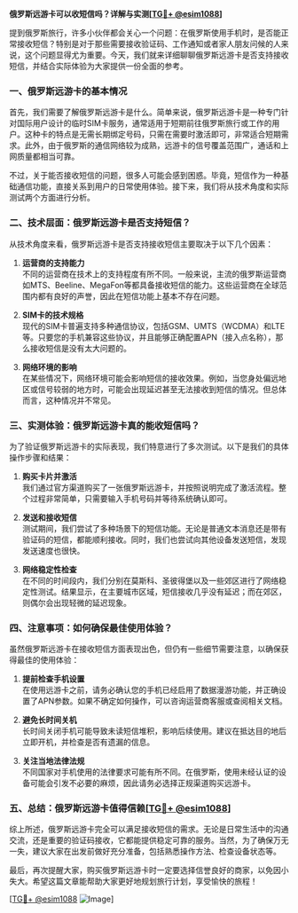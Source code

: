 **俄罗斯远游卡可以收短信吗？详解与实测[[TG💪+ @esim1088](https://t.me/s/esim1088)]**

提到俄罗斯旅行，许多小伙伴都会关心一个问题：在俄罗斯使用手机时，是否能正常接收短信？特别是对于那些需要接收验证码、工作通知或者家人朋友问候的人来说，这个问题显得尤为重要。今天，我们就来详细聊聊俄罗斯远游卡是否支持接收短信，并结合实际体验为大家提供一份全面的参考。

### 一、俄罗斯远游卡的基本情况

首先，我们需要了解俄罗斯远游卡是什么。简单来说，俄罗斯远游卡是一种专门针对国际用户设计的临时SIM卡服务，通常适用于短期前往俄罗斯旅行或工作的用户。这种卡的特点是无需长期绑定号码，只需在需要时激活即可，非常适合短期需求。此外，由于俄罗斯的通信网络较为成熟，远游卡的信号覆盖范围广，通话和上网质量都相当可靠。

不过，关于能否接收短信的问题，很多人可能会感到困惑。毕竟，短信作为一种基础通信功能，直接关系到用户的日常使用体验。接下来，我们将从技术角度和实际测试两个方面进行分析。

### 二、技术层面：俄罗斯远游卡是否支持短信？

从技术角度来看，俄罗斯远游卡是否支持接收短信主要取决于以下几个因素：

1. **运营商的支持能力**  
   不同的运营商在技术上的支持程度有所不同。一般来说，主流的俄罗斯运营商如MTS、Beeline、MegaFon等都具备接收短信的能力。这些运营商在全球范围内都有良好的声誉，因此在短信功能上基本不存在问题。

2. **SIM卡的技术规格**  
 现代的SIM卡普遍支持多种通信协议，包括GSM、UMTS（WCDMA）和LTE等。只要您的手机兼容这些协议，并且能够正确配置APN（接入点名称），那么接收短信是没有太大问题的。

3. **网络环境的影响**  
 在某些情况下，网络环境可能会影响短信的接收效果。例如，当您身处偏远地区或信号较弱的地方时，可能会出现延迟甚至无法接收到短信的情况。但总体而言，这种情况并不常见。

### 三、实测体验：俄罗斯远游卡真的能收短信吗？

为了验证俄罗斯远游卡的实际表现，我们特意进行了多次测试。以下是我们的具体操作步骤和结果：

1. **购买卡片并激活**  
 我们通过官方渠道购买了一张俄罗斯远游卡，并按照说明完成了激活流程。整个过程非常简单，只需要输入手机号码并等待系统确认即可。

2. **发送和接收短信**  
 测试期间，我们尝试了多种场景下的短信功能。无论是普通文本消息还是带有验证码的短信，都能顺利接收。同时，我们也尝试向其他设备发送短信，发现发送速度也很快。

3. **网络稳定性检查**  
 在不同的时间段内，我们分别在莫斯科、圣彼得堡以及一些郊区进行了网络稳定性测试。结果显示，在主要城市区域，短信接收几乎没有延迟；而在郊区，则偶尔会出现轻微的延迟现象。

### 四、注意事项：如何确保最佳使用体验？

虽然俄罗斯远游卡在接收短信方面表现出色，但仍有一些细节需要注意，以确保获得最佳的使用体验：

1. **提前检查手机设置**  
 在使用远游卡之前，请务必确认您的手机已经启用了数据漫游功能，并正确设置了APN参数。如果不确定如何操作，可以咨询运营商客服或查阅相关文档。

2. **避免长时间关机**  
 长时间关闭手机可能导致未读短信堆积，影响后续使用。建议在抵达目的地后立即开机，并检查是否有遗漏的信息。

3. **关注当地法律法规**  
 不同国家对手机使用的法律要求可能有所不同。在俄罗斯，使用未经认证的设备可能会引发不必要的麻烦，因此请务必选择正规渠道购买远游卡。

### 五、总结：俄罗斯远游卡值得信赖[[TG💪+ @esim1088](https://t.me/s/esim1088)]

综上所述，俄罗斯远游卡完全可以满足接收短信的需求。无论是日常生活中的沟通交流，还是重要的验证码接收，它都能提供稳定可靠的服务。当然，为了确保万无一失，建议大家在出发前做好充分准备，包括熟悉操作方法、检查设备状态等。

最后，再次提醒大家，购买俄罗斯远游卡时一定要选择信誉良好的商家，以免因小失大。希望这篇文章能帮助大家更好地规划旅行计划，享受愉快的旅程！

[[TG💪+ @esim1088](https://t.me/s/esim1088) ![Image](https://i.postimg.cc/4NQfJmqS/Snipaste-2025-05-13-00-14-12.png)]